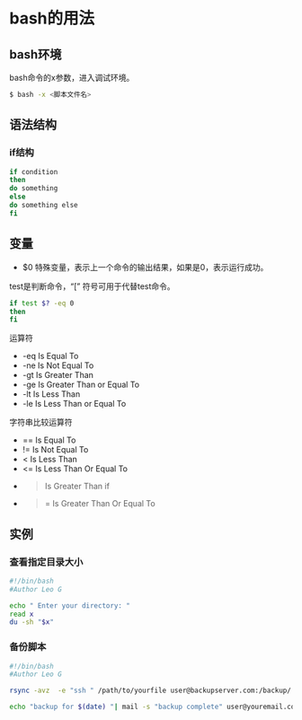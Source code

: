 # bash的用法

## bash环境

bash命令的x参数，进入调试环境。

```bash
$ bash -x <脚本文件名>
```

## 语法结构

### if结构

```bash
if condition 
then
do something
else
do something else
fi
```

## 变量

- $0 特殊变量，表示上一个命令的输出结果，如果是0，表示运行成功。

test是判断命令，“[” 符号可用于代替test命令。

```bash
if test $? -eq 0 
then
fi
```

运算符

- -eq Is Equal To
- -ne Is Not Equal To
- -gt Is Greater Than
- -ge Is Greater Than or Equal To
- -lt Is Less Than
- -le Is Less Than or Equal To

字符串比较运算符

- == Is Equal To
- != Is Not Equal To
- < Is Less Than
- <= Is Less Than Or Equal To
- > Is Greater Than if
- >= Is Greater Than Or Equal To

## 实例

### 查看指定目录大小

```bash
#!/bin/bash
#Author Leo G

echo " Enter your directory: "
read x
du -sh "$x"
```

### 备份脚本

```bash
#!/bin/bash
#Author Leo G

rsync -avz  -e "ssh " /path/to/yourfile user@backupserver.com:/backup/

echo "backup for $(date) "| mail -s "backup complete" user@youremail.com
```
